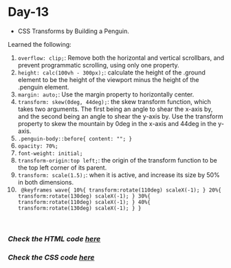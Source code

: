 # Day-13
- CSS Transforms by Building a Penguin.

Learned the following:

1. `overflow: clip;`:  Remove both the horizontal and vertical scrollbars, and prevent programmatic scrolling, using only one property.
2. `height: calc(100vh - 300px);`:  calculate the height of the .ground element to be the height of the viewport minus the height of the .penguin element.
3. `margin: auto;`: Use the margin property to horizontally center.
4. `transform: skew(0deg, 44deg);`: the skew transform function, which takes two arguments. The first being an angle to shear the x-axis by, and the second being an angle to shear the y-axis by.
Use the transform property to skew the mountain by 0deg in the x-axis and 44deg in the y-axis.
5. `.penguin-body::before{
    content: "";
    }`
6. `opacity: 70%;`
7. `font-weight: initial;`
8. `transform-origin:top left;`: the origin of the transform function to be the top left corner of its parent.
9. `transform: scale(1.5);`: when it is active, and increase its size by 50% in both dimensions.
10. ` @keyframes wave{
10%{
        transform:rotate(110deg) scaleX(-1);
    }
    20%{
        transform:rotate(130deg) scaleX(-1);
    }
    30%{
       transform:rotate(110deg) scaleX(-1);
    }
    40%{
        transform:rotate(130deg) scaleX(-1);
    }
}`

<br>

### <i>Check the HTML code [here](./index.html)</i>  
### <i>Check the CSS code [here](./styles.css)</i>